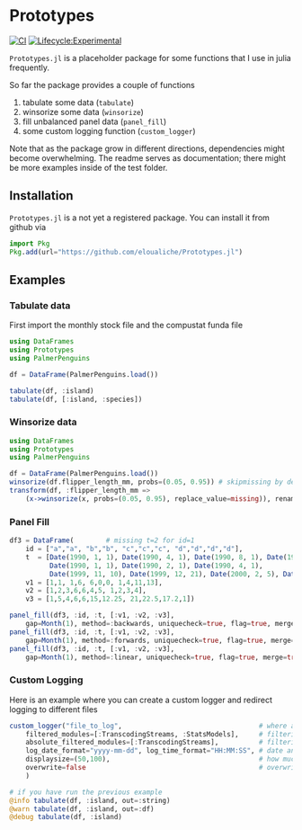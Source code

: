 # Prototypes

[![CI](https://github.com/eloualiche/Prototypes.jl/actions/workflows/CI.yml/badge.svg)](https://github.com/eloualiche/Prototypes.jl/actions/workflows/CI.yml)
[![Lifecycle:Experimental](https://img.shields.io/badge/Lifecycle-Experimental-339999)](https://github.com/eloualiche/Prototypes.jl/actions/workflows/CI.yml)


`Prototypes.jl` is a placeholder package for some functions that I use in julia frequently.

So far the package provides a couple of functions 
  
  1. tabulate some data (`tabulate`)
  2. winsorize some data (`winsorize`)
  3. fill unbalanced panel data (`panel_fill`)
  4. some custom logging function (`custom_logger`)

Note that as the package grow in different directions, dependencies might become overwhelming. 
The readme serves as documentation; there might be more examples inside of the test folder.

## Installation

`Prototypes.jl` is a not yet a registered package.
You can install it from github  via

```julia
import Pkg
Pkg.add(url="https://github.com/eloualiche/Prototypes.jl")
```

## Examples


### Tabulate data

First import the monthly stock file and the compustat funda file
```julia
using DataFrames
using Prototypes
using PalmerPenguins

df = DataFrame(PalmerPenguins.load())

tabulate(df, :island)
tabulate(df, [:island, :species])
```

### Winsorize data

```julia
using DataFrames
using Prototypes
using PalmerPenguins

df = DataFrame(PalmerPenguins.load())
winsorize(df.flipper_length_mm, probs=(0.05, 0.95)) # skipmissing by default
transform(df, :flipper_length_mm => 
    (x->winsorize(x, probs=(0.05, 0.95), replace_value=missing)), renamecols=false)
```

### Panel Fill

```julia
df3 = DataFrame(        # missing t=2 for id=1
    id = ["a","a", "b","b", "c","c","c", "d","d","d","d"], 
    t  = [Date(1990, 1, 1), Date(1990, 4, 1), Date(1990, 8, 1), Date(1990, 9, 1),
          Date(1990, 1, 1), Date(1990, 2, 1), Date(1990, 4, 1),
          Date(1999, 11, 10), Date(1999, 12, 21), Date(2000, 2, 5), Date(2000, 4, 1)],
    v1 = [1,1, 1,6, 6,0,0, 1,4,11,13],
    v2 = [1,2,3,6,6,4,5, 1,2,3,4],
    v3 = [1,5,4,6,6,15,12.25, 21,22.5,17.2,1]) 

panel_fill(df3, :id, :t, [:v1, :v2, :v3], 
    gap=Month(1), method=:backwards, uniquecheck=true, flag=true, merge=true)
panel_fill(df3, :id, :t, [:v1, :v2, :v3], 
    gap=Month(1), method=:forwards, uniquecheck=true, flag=true, merge=true)
panel_fill(df3, :id, :t, [:v1, :v2, :v3], 
    gap=Month(1), method=:linear, uniquecheck=true, flag=true, merge=true)

```

### Custom Logging

Here is an example where you can create a custom logger and redirect logging to different files
```julia
custom_logger("file_to_log",                                  # where are the files generated
    filtered_modules=[:TranscodingStreams, :StatsModels],     # filtering msg only for debug
    absolute_filtered_modules=[:TranscodingStreams],          # filtering msg for all
    log_date_format="yyyy-mm-dd", log_time_format="HH:MM:SS", # date and time formatting
    displaysize=(50,100),                                     # how much to show
    overwrite=false                                           # overwrite old logs
    )

# if you have run the previous example
@info tabulate(df, :island, out=:string)
@warn tabulate(df, :island, out=:df)
@debug tabulate(df, :island)
```
